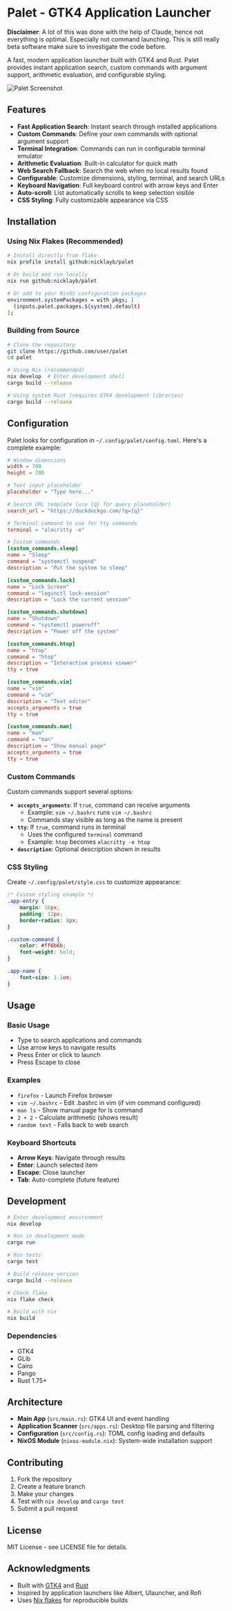 # Palet - GTK4 Application Launcher

**Disclaimer**: A lot of this was done with the help of Claude, hence not everything is optimal. Especially not command launching. This is still really beta software make sure to investigate the code before.

A fast, modern application launcher built with GTK4 and Rust. Palet provides instant application search, custom commands with argument support, arithmetic evaluation, and configurable styling.

![Palet Screenshot](screenshot.png)

## Features

- **Fast Application Search**: Instant search through installed applications
- **Custom Commands**: Define your own commands with optional argument support
- **Terminal Integration**: Commands can run in configurable terminal emulator
- **Arithmetic Evaluation**: Built-in calculator for quick math
- **Web Search Fallback**: Search the web when no local results found
- **Configurable**: Customize dimensions, styling, terminal, and search URLs
- **Keyboard Navigation**: Full keyboard control with arrow keys and Enter
- **Auto-scroll**: List automatically scrolls to keep selection visible
- **CSS Styling**: Fully customizable appearance via CSS

## Installation

### Using Nix Flakes (Recommended)

```bash
# Install directly from flake
nix profile install github:nicklayb/palet

# Or build and run locally  
nix run github:nicklayb/palet

# Or add to your NixOS configuration packages
environment.systemPackages = with pkgs; [
  (inputs.palet.packages.${system}.default)
];
```

### Building from Source

```bash
# Clone the repository
git clone https://github.com/user/palet
cd palet

# Using Nix (recommended)
nix develop  # Enter development shell
cargo build --release

# Using system Rust (requires GTK4 development libraries)
cargo build --release
```

## Configuration

Palet looks for configuration in `~/.config/palet/config.toml`. Here's a complete example:

```toml
# Window dimensions
width = 700
height = 700

# Text input placeholder
placeholder = "Type here..."

# Search URL template (use {q} for query placeholder)
search_url = "https://duckduckgo.com/?q={q}"

# Terminal command to use for tty commands
terminal = "alacritty -e"

# Custom commands
[custom_commands.sleep]
name = "Sleep"
command = "systemctl suspend"
description = "Put the system to sleep"

[custom_commands.lock]
name = "Lock Screen"
command = "loginctl lock-session"
description = "Lock the current session"

[custom_commands.shutdown]
name = "Shutdown"
command = "systemctl poweroff"
description = "Power off the system"

[custom_commands.htop]
name = "htop"
command = "htop"
description = "Interactive process viewer"
tty = true

[custom_commands.vim]
name = "vim"
command = "vim"
description = "Text editor"
accepts_arguments = true
tty = true

[custom_commands.man]
name = "man"
command = "man"
description = "Show manual page"
accepts_arguments = true
tty = true
```

### Custom Commands

Custom commands support several options:

- **`accepts_arguments`**: If `true`, command can receive arguments
  - Example: `vim ~/.bashrc` runs `vim ~/.bashrc`
  - Commands stay visible as long as the name is present
- **`tty`**: If `true`, command runs in terminal
  - Uses the configured `terminal` command
  - Example: `htop` becomes `alacritty -e htop`
- **`description`**: Optional description shown in results

### CSS Styling

Create `~/.config/palet/style.css` to customize appearance:

```css
/* Custom styling example */
.app-entry {
    margin: 16px;
    padding: 12px;
    border-radius: 8px;
}

.custom-command {
    color: #ff6b6b;
    font-weight: bold;
}

.app-name {
    font-size: 1.1em;
}
```

## Usage

### Basic Usage
- Type to search applications and commands
- Use arrow keys to navigate results
- Press Enter or click to launch
- Press Escape to close

### Examples
- `firefox` - Launch Firefox browser
- `vim ~/.bashrc` - Edit .bashrc in vim (if vim command configured)
- `man ls` - Show manual page for ls command
- `2 + 2` - Calculate arithmetic (shows result)
- `random text` - Falls back to web search

### Keyboard Shortcuts
- **Arrow Keys**: Navigate through results
- **Enter**: Launch selected item
- **Escape**: Close launcher
- **Tab**: Auto-complete (future feature)

## Development

```bash
# Enter development environment
nix develop

# Run in development mode
cargo run

# Run tests
cargo test

# Build release version
cargo build --release

# Check flake
nix flake check

# Build with nix
nix build
```

### Dependencies
- GTK4
- GLib
- Cairo
- Pango
- Rust 1.75+

## Architecture

- **Main App** (`src/main.rs`): GTK4 UI and event handling
- **Application Scanner** (`src/apps.rs`): Desktop file parsing and filtering
- **Configuration** (`src/config.rs`): TOML config loading and defaults
- **NixOS Module** (`nixos-module.nix`): System-wide installation support

## Contributing

1. Fork the repository
2. Create a feature branch
3. Make your changes
4. Test with `nix develop` and `cargo test`
5. Submit a pull request

## License

MIT License - see LICENSE file for details.

## Acknowledgments

- Built with [GTK4](https://gtk.org/) and [Rust](https://rust-lang.org/)
- Inspired by application launchers like Albert, Ulauncher, and Rofi
- Uses [Nix flakes](https://nixos.wiki/wiki/Flakes) for reproducible builds
